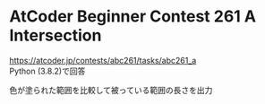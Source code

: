 # AtCoder Beginner Contest 261 A Intersection  
https://atcoder.jp/contests/abc261/tasks/abc261_a  
Python (3.8.2)で回答  

色が塗られた範囲を比較して被っている範囲の長さを出力
